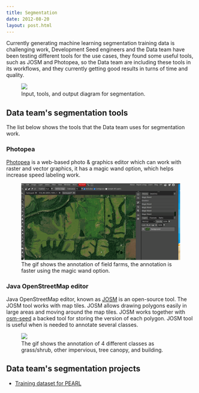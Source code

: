 ```yaml
---
title: Segmentation
date: 2012-08-20
layout: post.html
---
```


Currently generating machine learning segmentation training data is challenging work, Development Seed engineers and the Data team have been testing different tools for the use cases, they found some useful tools, such as JOSM and Photopea, so the Data team are including these tools in its workflows, and they currently getting good results in turns of time and quality.

<figure class="align-center">
  <img src="/assets/images/flowchart_segmentation.png"/>
  <figcaption>Input, tools, and output diagram for segmentation.</figcaption>
</figure>

## Data team's segmentation tools

The list below shows the tools that the Data team uses for segmentation work.

### Photopea
[Photopea](https://www.photopea.com/) is a web-based photo & graphics editor which can work with raster and vector graphics, it has a magic wand option, which helps increase speed labeling work.

<figure class="align-center">
  <img src="/assets/images/segmentation_tool_photopea.gif"/>
  <figcaption>The gif shows the annotation of field farms, the annotation is faster using the magic wand option.</figcaption>
</figure>


### Java OpenStreetMap editor

Java OpenStreetMap editor, known as [JOSM](https://josm.openstreetmap.de/) is an open-source tool. The JOSM tool works with map tiles. JOSM allows drawing polygons easily in large areas and moving around the map tiles. JOSM works together with [osm-seed](https://github.com/developmentseed/osm-seed) a backed tool for storing the version of each polygon. JOSM tool is useful when is needed to annotate several classes.

<figure class="align-center">
  <img src="/assets/images/segmentation_tool_josm.gif"/>
  <figcaption>The gif shows the annotation of 4 different classes as grass/shrub, other impervious, tree canopy, and building.</figcaption>
</figure>

## Data team's segmentation projects

- [Training dataset for PEARL](/highlighted-projects/training-dataset-for-pearl/)
